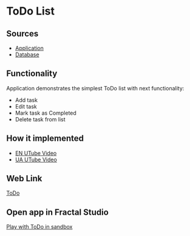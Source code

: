 # ToDo List

## Sources

- [Application](https://github.com/LearnFractal/FractalPlatform/tree/main/FractalPlatform.Examples/Applications/ToDo/ToDoApplication.cs)
- [Database](https://github.com/LearnFractal/FractalPlatform/tree/main/FractalPlatform.Examples/Databases/ToDo)

## Functionality

Application demonstrates the simplest ToDo list with next functionality:
- Add task
- Edit task
- Mark task as Completed
- Delete task from list

## How it implemented

- [EN UTube Video](https://fraplat.tech/jupiter/UTube?tag=102)
- [UA UTube Video](https://fraplat.tech/jupiter/UTube?tag=202)

## Web Link

[ToDo](https://fraplat.tech/jupiter/ToDo)

## Open app in Fractal Studio

[Play with ToDo in sandbox](https://fraplat.tech/mars/FractalStudio/?tag=ToDo+template)


